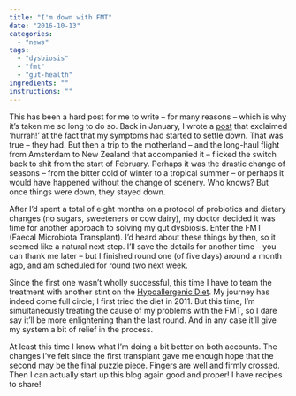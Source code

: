 ```yaml
---
title: "I'm down with FMT"
date: "2016-10-13"
categories: 
  - "news"
tags: 
  - "dysbiosis"
  - "fmt"
  - "gut-health"
ingredients: ""
instructions: ""
---
```

This has been a hard post for me to write – for many reasons – which is why it’s taken me so long to do so. Back in January, I wrote a [post](http://cookingwithnothing.com/post/137013195686/a-note-to-the-low-fodmap-folk) that exclaimed ‘hurrah!’ at the fact that my symptoms had started to settle down. That was true – they had. But then a trip to the motherland – and the long-haul flight from Amsterdam to New Zealand that accompanied it – flicked the switch back to shit from the start of February. Perhaps it was the drastic change of seasons – from the bitter cold of winter to a tropical summer – or perhaps it would have happened without the change of scenery. Who knows? But once things were down, they stayed down.

After I’d spent a total of eight months on a protocol of probiotics and dietary changes (no sugars, sweeteners or cow dairy), my doctor decided it was time for another approach to solving my gut dysbiosis. Enter the FMT (Faecal Microbiota Transplant). I’d heard about these things by then, so it seemed like a natural next step. I’ll save the details for another time – you can thank me later – but I finished round one (of five days) around a month ago, and am scheduled for round two next week.

Since the first one wasn’t wholly successful, this time I have to team the treatment with another stint on the [Hypoallergenic Diet](http://t.umblr.com/redirect?z=http%3A%2F%2Fhypoallergenicdiet.com%2F&t=Mjk5OTNmN2FkZTdmNjM1MzhmMzZhN2UzZjZhOTY2ZDQ5YjVkMjgwZSxkcTRyUWdLcQ%3D%3D&b=t%3AVOYglxJ9sBHW8BFVroDfxQ&p=http%3A%2F%2Fcookingwithnothing.com%2Fpost%2F151742477381%2Fim-down-with-fmt&m=1). My journey has indeed come full circle; I first tried the diet in 2011. But this time, I’m simultaneously treating the cause of my problems with the FMT, so I dare say it’ll be more enlightening than the last round. And in any case it’ll give my system a bit of relief in the process.

At least this time I know what I’m doing a bit better on both accounts. The changes I’ve felt since the first transplant gave me enough hope that the second may be the final puzzle piece. Fingers are well and firmly crossed. Then I can actually start up this blog again good and proper! I have recipes to share!
